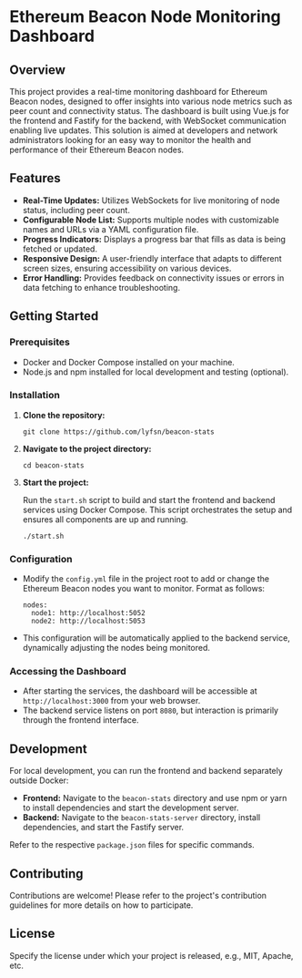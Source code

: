 # Ethereum Beacon Node Monitoring Dashboard

## Overview

This project provides a real-time monitoring dashboard for Ethereum Beacon nodes, designed to offer insights into various node metrics such as peer count and connectivity status. The dashboard is built using Vue.js for the frontend and Fastify for the backend, with WebSocket communication enabling live updates. This solution is aimed at developers and network administrators looking for an easy way to monitor the health and performance of their Ethereum Beacon nodes.

## Features

- **Real-Time Updates:** Utilizes WebSockets for live monitoring of node status, including peer count.
- **Configurable Node List:** Supports multiple nodes with customizable names and URLs via a YAML configuration file.
- **Progress Indicators:** Displays a progress bar that fills as data is being fetched or updated.
- **Responsive Design:** A user-friendly interface that adapts to different screen sizes, ensuring accessibility on various devices.
- **Error Handling:** Provides feedback on connectivity issues or errors in data fetching to enhance troubleshooting.

## Getting Started

### Prerequisites

- Docker and Docker Compose installed on your machine.
- Node.js and npm installed for local development and testing (optional).

### Installation

1. **Clone the repository:**

   ```
   git clone https://github.com/lyfsn/beacon-stats
   ```

2. **Navigate to the project directory:**

   ```
   cd beacon-stats
   ```

3. **Start the project:**

   Run the `start.sh` script to build and start the frontend and backend services using Docker Compose. This script orchestrates the setup and ensures all components are up and running.

   ```
   ./start.sh
   ```

### Configuration

- Modify the `config.yml` file in the project root to add or change the Ethereum Beacon nodes you want to monitor. Format as follows:

  ```
  nodes:
    node1: http://localhost:5052
    node2: http://localhost:5053
  ```

- This configuration will be automatically applied to the backend service, dynamically adjusting the nodes being monitored.

### Accessing the Dashboard

- After starting the services, the dashboard will be accessible at `http://localhost:3000` from your web browser.
- The backend service listens on port `8080`, but interaction is primarily through the frontend interface.

## Development

For local development, you can run the frontend and backend separately outside Docker:

- **Frontend:** Navigate to the `beacon-stats` directory and use npm or yarn to install dependencies and start the development server.
- **Backend:** Navigate to the `beacon-stats-server` directory, install dependencies, and start the Fastify server.

Refer to the respective `package.json` files for specific commands.

## Contributing

Contributions are welcome! Please refer to the project's contribution guidelines for more details on how to participate.

## License

Specify the license under which your project is released, e.g., MIT, Apache, etc.
